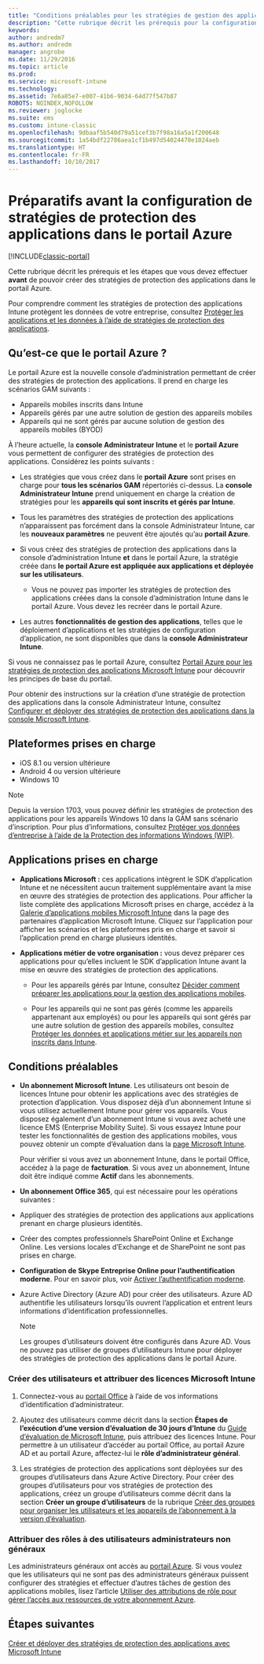 ```yaml
---
title: "Conditions préalables pour les stratégies de gestion des applications mobiles"
description: "Cette rubrique décrit les prérequis pour la configuration des utilisateurs avant de pouvoir créer des stratégies de gestion des applications mobiles."
keywords: 
author: andredm7
ms.author: andredm
manager: angrobe
ms.date: 11/29/2016
ms.topic: article
ms.prod: 
ms.service: microsoft-intune
ms.technology: 
ms.assetid: 7e6a85e7-e007-41b6-9034-64d77f547b87
ROBOTS: NOINDEX,NOFOLLOW
ms.reviewer: joglocke
ms.suite: ems
ms.custom: intune-classic
ms.openlocfilehash: 9dbaaf5b540d79a51cef3b7f98a16a5a1f200648
ms.sourcegitcommit: 1a54bdf22786aea1cf1b497d54024470e1024aeb
ms.translationtype: HT
ms.contentlocale: fr-FR
ms.lasthandoff: 10/10/2017
---
```

# <a name="get-ready-to-configure-app-protection-policies-in-the-azure-portal"></a>Préparatifs avant la configuration de stratégies de protection des applications dans le portail Azure

[!INCLUDE[classic-portal](../includes/classic-portal.md)]

Cette rubrique décrit les prérequis et les étapes que vous devez effectuer **avant** de pouvoir créer des stratégies de protection des applications dans le portail Azure.

Pour comprendre comment les stratégies de protection des applications Intune protègent les données de votre entreprise, consultez [Protéger les applications et les données à l’aide de stratégies de protection des applications](protect-apps-and-data-with-microsoft-intune.md).

## <a name="what-is-the-azure-portal"></a>Qu’est-ce que le portail Azure ?

Le portail Azure est la nouvelle console d’administration permettant de créer des stratégies de protection des applications. Il prend en charge les scénarios GAM suivants :
- Appareils mobiles inscrits dans Intune
- Appareils gérés par une autre solution de gestion des appareils mobiles
- Appareils qui ne sont gérés par aucune solution de gestion des appareils mobiles (BYOD)

À l’heure actuelle, la **console Administrateur Intune** et le **portail Azure** vous permettent de configurer des stratégies de protection des applications.  Considérez les points suivants :

* Les stratégies que vous créez dans le **portail Azure** sont prises en charge pour **tous les scénarios GAM** répertoriés ci-dessus. La **console Administrateur Intune** prend uniquement en charge la création de stratégies pour les **appareils qui sont inscrits et gérés par Intune**.

* Tous les paramètres des stratégies de protection des applications n’apparaissent pas forcément dans la console Administrateur Intune, car les **nouveaux paramètres** ne peuvent être ajoutés qu’au **portail Azure**.

* Si vous créez des stratégies de protection des applications dans la console d’administration Intune **et** dans le portail Azure, la stratégie créée dans **le portail Azure est appliquée aux applications et déployée sur les utilisateurs**.
    * Vous ne pouvez pas importer les stratégies de protection des applications créées dans la console d’administration Intune dans le portail Azure.  Vous devez les recréer dans le portail Azure.


* Les autres **fonctionnalités de gestion des applications**, telles que le déploiement d’applications et les stratégies de configuration d’application, ne sont disponibles que dans la **console Administrateur Intune**.


Si vous ne connaissez pas le portail Azure, consultez [Portail Azure pour les stratégies de protection des applications Microsoft Intune](azure-portal-for-microsoft-intune-mam-policies.md) pour découvrir les principes de base du portail.

Pour obtenir des instructions sur la création d’une stratégie de protection des applications dans la console Administrateur Intune, consultez [Configurer et déployer des stratégies de protection des applications dans la console Microsoft Intune](configure-and-deploy-mobile-application-management-policies-in-the-microsoft-intune-console.md).


##  <a name="supported-platforms"></a>Plateformes prises en charge
- iOS 8.1 ou version ultérieure
- Android 4 ou version ultérieure
- Windows 10

>[!NOTE]
>Depuis la version 1703, vous pouvez définir les stratégies de protection des applications pour les appareils Windows 10 dans la GAM sans scénario d’inscription. Pour plus d’informations, consultez [Protéger vos données d’entreprise à l’aide de la Protection des informations Windows (WIP)](https://technet.microsoft.com/itpro/windows/keep-secure/protect-enterprise-data-using-wip).

##  <a name="supported-apps"></a>Applications prises en charge
* **Applications Microsoft :** ces applications intègrent le SDK d’application Intune et ne nécessitent aucun traitement supplémentaire avant la mise en œuvre des stratégies de protection des applications.
Pour afficher la liste complète des applications Microsoft prises en charge, accédez à la [Galerie d’applications mobiles Microsoft Intune](https://www.microsoft.com/cloud-platform/microsoft-intune-apps) dans la page des partenaires d’application Microsoft Intune. Cliquez sur l’application pour afficher les scénarios et les plateformes pris en charge et savoir si l’application prend en charge plusieurs identités.

* **Applications métier de votre organisation :** vous devez préparer ces applications pour qu’elles incluent le SDK d’application Intune avant la mise en œuvre des stratégies de protection des applications.

  * Pour les appareils gérés par Intune, consultez [Décider comment préparer les applications pour la gestion des applications mobiles](/intune/apps-prepare-mobile-application-management).

  * Pour les appareils qui ne sont pas gérés (comme les appareils appartenant aux employés) ou pour les appareils qui sont gérés par une autre solution de gestion des appareils mobiles, consultez [Protéger les données et applications métier sur les appareils non inscrits dans Intune](protect-line-of-business-apps-and-data-on-devices-not-enrolled-in-microsoft-intune.md).

## <a name="prerequisites"></a>Conditions préalables

-   **Un abonnement Microsoft Intune**. Les utilisateurs ont besoin de licences Intune pour obtenir les applications avec des stratégies de protection d’application.
Vous disposez déjà d’un abonnement Intune si vous utilisez actuellement Intune pour gérer vos appareils. Vous disposez également d’un abonnement Intune si vous avez acheté une licence EMS (Enterprise Mobility Suite). Si vous essayez Intune pour tester les fonctionnalités de gestion des applications mobiles, vous pouvez obtenir un compte d’évaluation dans la [page Microsoft Intune](https://www.microsoft.com/server-cloud/products/microsoft-intune/).

    Pour vérifier si vous avez un abonnement Intune, dans le portail Office, accédez à la page de **facturation**.  Si vous avez un abonnement, Intune doit être indiqué comme **Actif** dans les abonnements.

-   **Un abonnement Office 365**, qui est nécessaire pour les opérations suivantes :

  - Appliquer des stratégies de protection des applications aux applications prenant en charge plusieurs identités.

  - Créer des comptes professionnels SharePoint Online et Exchange Online. Les versions locales d’Exchange et de SharePoint ne sont pas prises en charge.

-   **Configuration de Skype Entreprise Online pour l’authentification moderne**. Pour en savoir plus, voir [Activer l’authentification moderne](https://social.technet.microsoft.com/wiki/contents/articles/34339.skype-for-business-online-enable-your-tenant-for-modern-authentication.aspx).


- Azure Active Directory (Azure AD) pour créer des utilisateurs. Azure AD authentifie les utilisateurs lorsqu’ils ouvrent l’application et entrent leurs informations d’identification professionnelles.

    > [!NOTE]
    > Les groupes d’utilisateurs doivent être configurés dans Azure AD. Vous ne pouvez pas utiliser de groupes d’utilisateurs Intune pour déployer des stratégies de protection des applications dans le portail Azure.

### <a name="create-users-and-assign-microsoft-intune-licenses"></a>Créer des utilisateurs et attribuer des licences Microsoft Intune

1.  Connectez-vous au [portail Office](https://portal.office.com) à l’aide de vos informations d’identification d’administrateur.

2.  Ajoutez des utilisateurs comme décrit dans la section **Étapes de l’exécution d’une version d’évaluation de 30 jours d’Intune** du [Guide d’évaluation de Microsoft Intune](/intune-classic/understand-explore/get-started-with-a-30-day-trial-of-microsoft-intune), puis attribuez des licences Intune. Pour permettre à un utilisateur d’accéder au portail Office, au portail Azure AD et au portail Azure, affectez-lui le **rôle d’administrateur général**.

5.  Les stratégies de protection des applications sont déployées sur des groupes d’utilisateurs dans Azure Active Directory. Pour créer des groupes d’utilisateurs pour vos stratégies de protection des applications, créez un groupe d’utilisateurs comme décrit dans la section **Créer un groupe d’utilisateurs** de la rubrique [Créer des groupes pour organiser les utilisateurs et les appareils de l’abonnement à la version d’évaluation](/intune-classic/understand-explore/get-started-with-a-30-day-trial-of-microsoft-intune-step-3).

### <a name="assign-roles-to-non-global-admin-users"></a>Attribuer des rôles à des utilisateurs administrateurs non généraux

Les administrateurs généraux ont accès au [portail Azure](https://portal.azure.com).  Si vous voulez que les utilisateurs qui ne sont pas des administrateurs généraux puissent configurer des stratégies et effectuer d’autres tâches de gestion des applications mobiles, lisez l’article [Utiliser des attributions de rôle pour gérer l’accès aux ressources de votre abonnement Azure](https://azure.microsoft.com/documentation/articles/role-based-access-control-configure/).

## <a name="next-steps"></a>Étapes suivantes
[Créer et déployer des stratégies de protection des applications avec Microsoft Intune](create-and-deploy-mobile-app-management-policies-with-microsoft-intune.md)

